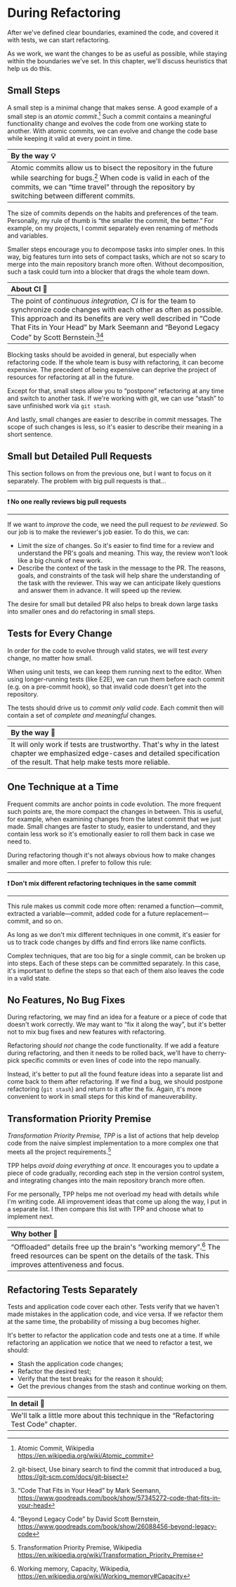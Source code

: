 # During Refactoring

After we've defined clear boundaries, examined the code, and covered it with tests, we can start refactoring.

As we work, we want the changes to be as useful as possible, while staying within the boundaries we've set. In this chapter, we'll discuss heuristics that help us do this.

## Small Steps

A small step is a minimal change that makes sense. A good example of a small step is an _atomic commit_.[^atomic] Such a commit contains a meaningful functionality change and evolves the code from one working state to another. With atomic commits, we can evolve and change the code base while keeping it valid at every point in time.

| By the way 💡                                                                                                                                                                                                                    |
| :------------------------------------------------------------------------------------------------------------------------------------------------------------------------------------------------------------------------------- |
| Atomic commits allow us to bisect the repository in the future while searching for bugs.[^bisect] When code is valid in each of the commits, we can “time travel” through the repository by switching between different commits. |

The size of commits depends on the habits and preferences of the team. Personally, my rule of thumb is “the smaller the commit, the better.” For example, on my projects, I commit separately even renaming of methods and variables.

Smaller steps encourage you to decompose tasks into simpler ones. In this way, big features turn into sets of compact tasks, which are not so scary to merge into the main repository branch more often. Without decomposition, such a task could turn into a blocker that drags the whole team down.

| About CI 🔬                                                                                                                                                                                                                                                                                              |
| :------------------------------------------------------------------------------------------------------------------------------------------------------------------------------------------------------------------------------------------------------------------------------------------------------- |
| The point of _continuous integration, CI_ is for the team to synchronize code changes with each other as often as possible. This approach and its benefits are very well described in “Code That Fits in Your Head” by Mark Seemann and “Beyond Legacy Code” by Scott Bernstein.[^codethatfits][^beyond] |

Blocking tasks should be avoided in general, but especially when refactoring code. If the whole team is busy with refactoring, it can become expensive. The precedent of being expensive can deprive the project of resources for refactoring at all in the future.

Except for that, small steps allow you to “postpone” refactoring at any time and switch to another task. If we're working with git, we can use “stash” to save unfinished work via `git stash`.

And lastly, small changes are easier to describe in commit messages. The scope of such changes is less, so it's easier to describe their meaning in a short sentence.

## Small but Detailed Pull Requests

This section follows on from the previous one, but I want to focus on it separately. The problem with big pull requests is that...

---

**❗️ No one really reviews big pull requests**

---

If we want to _improve_ the code, we need the pull request to _be reviewed_. So our job is to make the reviewer's job easier. To do this, we can:

- Limit the size of changes. So it's easier to find time for a review and understand the PR's goals and meaning. This way, the review won't look like a big chunk of new work.
- Describe the context of the task in the message to the PR. The reasons, goals, and constraints of the task will help share the understanding of the task with the reviewer. This way we can anticipate likely questions and answer them in advance. It will speed up the review.

The desire for small but detailed PR also helps to break down large tasks into smaller ones and do refactoring in small steps.

## Tests for Every Change

In order for the code to evolve through valid states, we will test _every_ change, no matter how small.

When using unit tests, we can keep them running next to the editor. When using longer-running tests (like E2E), we can run them before each commit (e.g. on a pre-commit hook), so that invalid code doesn't get into the repository.

The tests should drive us to _commit only valid code_. Each commit then will contain a set of _complete and meaningful_ changes.

| By the way 🧪                                                                                                                                                                       |
| :---------------------------------------------------------------------------------------------------------------------------------------------------------------------------------- |
| It will only work if tests are trustworthy. That's why in the latest chapter we emphasized edge-cases and detailed specification of the result. That help make tests more reliable. |

## One Technique at a Time

Frequent commits are anchor points in code evolution. The more frequent such points are, the more compact the changes in between. This is useful, for example, when examining changes from the latest commit that we just made. Small changes are faster to study, easier to understand, and they contain less work so it's emotionally easier to roll them back in case we need to.

During refactoring though it's not always obvious how to make changes smaller and more often. I prefer to follow this rule:

---

**❗️ Don't mix different refactoring techniques in the same commit**

---

This rule makes us commit code more often: renamed a function—commit, extracted a variable—commit, added code for a future replacement—commit, and so on.

As long as we don't mix different techniques in one commit, it's easier for us to track code changes by diffs and find errors like name conflicts.

Complex techniques, that are too big for a single commit, can be broken up into steps. Each of these steps can be committed separately. In this case, it's important to define the steps so that each of them also leaves the code in a valid state.

## No Features, No Bug Fixes

During refactoring, we may find an idea for a feature or a piece of code that doesn't work correctly. We may want to “fix it along the way”, but it's better not to mix bug fixes and new features with refactoring.

Refactoring _should not_ change the code functionality. If we add a feature during refactoring, and then it needs to be rolled back, we'll have to cherry-pick specific commits or even lines of code into the repo manually.

Instead, it's better to put all the found feature ideas into a separate list and come back to them after refactoring. If we find a bug, we should postpone refactoring (`git stash`) and return to it after the fix. Again, it's more convenient to work in small steps for this kind of maneuverability.

## Transformation Priority Premise

_Transformation Priority Premise, TPP_ is a list of actions that help develop code from the naive simplest implementation to a more complex one that meets all the project requirements.[^tpp]

TPP helps _avoid doing everything at once_. It encourages you to update a piece of code gradually, recording each step in the version control system, and integrating changes into the main repository branch more often.

For me personally, TPP helps me not overload my head with details while I'm writing code. All improvement ideas that come up along the way, I put in a separate list. I then compare this list with TPP and choose what to implement next.

| Why bother 🧠                                                                                                                                                                   |
| :------------------------------------------------------------------------------------------------------------------------------------------------------------------------------ |
| “Offloaded” details free up the brain's “working memory”.[^shorttermmemory] The freed resources can be spent on the details of the task. This improves attentiveness and focus. |

## Refactoring Tests Separately

Tests and application code cover each other. Tests verify that we haven't made mistakes in the application code, and vice versa. If we refactor them at the same time, the probability of missing a bug becomes higher.

It's better to refactor the application code and tests one at a time. If while refactoring an application we notice that we need to refactor a test, we should:

- Stash the application code changes;
- Refactor the desired test;
- Verify that the test breaks for the reason it should;
- Get the previous changes from the stash and continue working on them.

| In detail 🔬                                                                          |
| :------------------------------------------------------------------------------------ |
| We'll talk a little more about this technique in the “Refactoring Test Code” chapter. |

[^atomic]: Atomic Commit, Wikipedia https://en.wikipedia.org/wiki/Atomic_commit
[^bisect]: git-bisect, Use binary search to find the commit that introduced a bug, https://git-scm.com/docs/git-bisect
[^codethatfits]: “Code That Fits in Your Head” by Mark Seemann, https://www.goodreads.com/book/show/57345272-code-that-fits-in-your-head
[^beyond]: “Beyond Legacy Code” by David Scott Bernstein, https://www.goodreads.com/book/show/26088456-beyond-legacy-code
[^tpp]: Transformation Priority Premise, Wikipedia https://en.wikipedia.org/wiki/Transformation_Priority_Premise
[^shorttermmemory]: Working memory, Capacity, Wikipedia, https://en.wikipedia.org/wiki/Working_memory#Capacity
